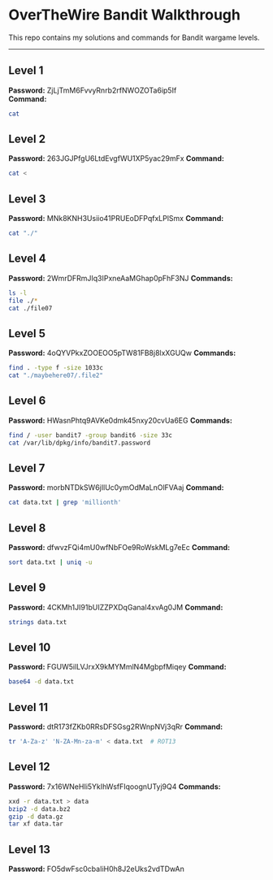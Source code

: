 # OverTheWire Bandit Walkthrough

This repo contains my solutions and commands for Bandit wargame levels.

---

## Level 1
**Password:** ZjLjTmM6FvvyRnrb2rfNWOZOTa6ip5If  
**Command:**  
```bash
cat
````

## Level 2

**Password:** 263JGJPfgU6LtdEvgfWU1XP5yac29mFx
**Command:**

```bash
cat <
```

## Level 3

**Password:** MNk8KNH3Usiio41PRUEoDFPqfxLPlSmx
**Command:**

```bash
cat "./"
```

## Level 4

**Password:** 2WmrDFRmJIq3IPxneAaMGhap0pFhF3NJ
**Commands:**

```bash
ls -l
file ./*
cat ./file07
```

## Level 5

**Password:** 4oQYVPkxZOOEOO5pTW81FB8j8lxXGUQw
**Commands:**

```bash
find . -type f -size 1033c
cat "./maybehere07/.file2"
```

## Level 6

**Password:** HWasnPhtq9AVKe0dmk45nxy20cvUa6EG
**Commands:**

```bash
find / -user bandit7 -group bandit6 -size 33c
cat /var/lib/dpkg/info/bandit7.password
```

## Level 7

**Password:** morbNTDkSW6jIlUc0ymOdMaLnOlFVAaj
**Command:**

```bash
cat data.txt | grep 'millionth'
```

## Level 8

**Password:** dfwvzFQi4mU0wfNbFOe9RoWskMLg7eEc
**Command:**

```bash
sort data.txt | uniq -u
```

## Level 9

**Password:** 4CKMh1JI91bUIZZPXDqGanal4xvAg0JM
**Command:**

```bash
strings data.txt
```

## Level 10

**Password:** FGUW5ilLVJrxX9kMYMmlN4MgbpfMiqey
**Command:**

```bash
base64 -d data.txt
```

## Level 11

**Password:** dtR173fZKb0RRsDFSGsg2RWnpNVj3qRr
**Command:**

```bash
tr 'A-Za-z' 'N-ZA-Mn-za-m' < data.txt  # ROT13
```

## Level 12

**Password:** 7x16WNeHIi5YkIhWsfFIqoognUTyj9Q4
**Commands:**

```bash
xxd -r data.txt > data
bzip2 -d data.bz2
gzip -d data.gz
tar xf data.tar
```

## Level 13

**Password:** FO5dwFsc0cbaIiH0h8J2eUks2vdTDwAn
